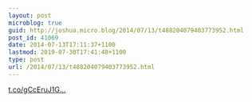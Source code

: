 ```yaml
---
layout: post
microblog: true
guid: http://joshua.micro.blog/2014/07/13/t488204079403773952.html
post_id: 41069
date: 2014-07-13T17:11:37+1100
lastmod: 2019-07-30T17:41:48+1100
type: post
url: /2014/07/13/t488204079403773952.html
---
```

[t.co/gCcEruJ1G...](http://t.co/gCcEruJ1Gq)
